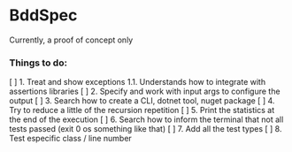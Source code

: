 # BddSpec

Currently, a proof of concept only

### Things to do:

[ ] 1. Treat and show exceptions
    1.1. Understands how to integrate with assertions libraries
[ ] 2. Specify and work with input args to configure the output
[ ] 3. Search how to create a CLI, dotnet tool, nuget package
[ ] 4. Try to reduce a little of the recursion repetition
[ ] 5. Print the statistics at the end of the execution
[ ] 6. Search how to inform the terminal that not all tests passed (exit 0 os something like that)
[ ] 7. Add all the test types
[ ] 8. Test especific class / line number
